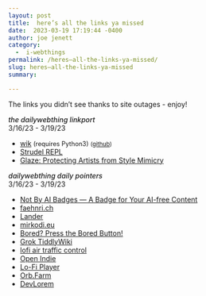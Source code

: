 ```yaml
---
layout: post
title:  here’s all the links ya missed
date:  2023-03-19 17:19:44 -0400
author: joe jenett
category:
  -  i-webthings
permalink: /heres–all-the-links-ya-missed/
slug: heres–all-the-links-ya-missed
summary: 

---
```

<p>The links you didn’t see thanks to site outages - enjoy!</p>
<p><span style="font-style:italic;font-weight:500;">the dailywebthing linkport</span><br>3/16/23 - 3/19/23</p>
<ul>
<li><a title="wik · PyPI - command based wiki" href="https://pypi.org/project/wik/">wik</a> <span style="font-size: .9em;">(requires Python3)</span> <small>(<a href="https://github.com/yashsinghcodes/wik">github</a>)</small></li>
<li><a title="Strudel REPL - live coding platform to write dynamic music pieces in the browser" href="https://strudel.tidalcycles.org/">Strudel REPL</a></li>
<li><a title="Glaze: Protecting Artists from Style Mimicry" href="https://glaze.cs.uchicago.edu/index.html">Glaze: Protecting Artists from Style Mimicry</a></li>
</ul>
<p><span style="font-style:italic;font-weight:500;">dailywebthing daily pointers</span><br>3/16/23 - 3/19/23</p>
<ul>
<li><a title="Not By AI Badges — A Badge for Your AI-free Content" href="https://notbyai.fyi/">Not By AI Badges — A Badge for Your AI-free Content</a></li>
<li><a title="faehnri.ch" href="https://faehnri.ch/">faehnri.ch</a></li>
<li><a title="Lander" href="https://ehmorris.com/lander/">Lander</a></li>
<li><a title="~" href="https://www.mirkodi.eu/">mirkodi.eu</a></li>
<li><a title="Bored? Press the Bored Button!" href="https://www.boredbutton.com/">Bored? Press the Bored Button!</a></li>
<li><a title="Grok TiddlyWiki — Build a deep, lasting understanding of TiddlyWiki" href="https://groktiddlywiki.com/read/">Grok TiddlyWiki</a></li>
<li><a title="lofi air traffic control" href="https://www.lofiatc.com/">lofi air traffic control</a></li>
<li><a title="Open Indie" href="https://blog.erlend.sh/">Open Indie</a></li>
<li><a title="Lo-Fi Player" href="https://magenta.github.io/lofi-player/">Lo-Fi Player</a></li>
<li><a title="Orb.Farm" href="https://orb.farm/">Orb.Farm</a></li>
<li><a title="DevLorem" href="https://devlorem.kovah.de/">DevLorem</a></li>
</ul>

<a style="display:none;" href="https://brid.gy/publish/mastodon"><small>(cross-posted to mastodon)</small></a>